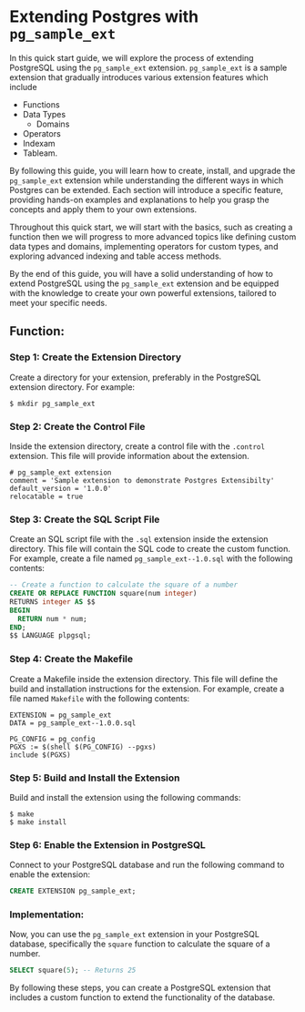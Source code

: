 # Extending Postgres with `pg_sample_ext`

In this quick start guide, we will explore the process of extending PostgreSQL using the `pg_sample_ext` extension. `pg_sample_ext` is a sample extension that gradually introduces various extension features which include
- Functions
- Data Types
  - Domains
- Operators
- Indexam
- Tableam.

By following this guide, you will learn how to create, install, and upgrade the `pg_sample_ext` extension while understanding the different ways in which Postgres can be extended. Each section will introduce a specific feature, providing hands-on examples and explanations to help you grasp the concepts and apply them to your own extensions.

Throughout this quick start, we will start with the basics, such as creating a function then we will progress to more advanced topics like defining custom data types and domains, implementing operators for custom types, and exploring advanced indexing and table access methods.

By the end of this guide, you will have a solid understanding of how to extend PostgreSQL using the `pg_sample_ext` extension and be equipped with the knowledge to create your own powerful extensions, tailored to meet your specific needs.

## Function: 

### Step 1: Create the Extension Directory
Create a directory for your extension, preferably in the PostgreSQL extension directory. For example:
```
$ mkdir pg_sample_ext
```

### Step 2: Create the Control File
Inside the extension directory, create a control file with the `.control` extension. This file will provide information about the extension.

```
# pg_sample_ext extension
comment = 'Sample extension to demonstrate Postgres Extensibilty'
default_version = '1.0.0'
relocatable = true
```

### Step 3: Create the SQL Script File
Create an SQL script file with the `.sql` extension inside the extension directory. This file will contain the SQL code to create the custom function. For example, create a file named `pg_sample_ext--1.0.sql` with the following contents:

```sql
-- Create a function to calculate the square of a number
CREATE OR REPLACE FUNCTION square(num integer)
RETURNS integer AS $$
BEGIN
  RETURN num * num;
END;
$$ LANGUAGE plpgsql;
```

### Step 4: Create the Makefile
Create a Makefile inside the extension directory. This file will define the build and installation instructions for the extension. For example, create a file named `Makefile` with the following contents:

```
EXTENSION = pg_sample_ext
DATA = pg_sample_ext--1.0.0.sql

PG_CONFIG = pg_config
PGXS := $(shell $(PG_CONFIG) --pgxs)
include $(PGXS)
```

### Step 5: Build and Install the Extension
Build and install the extension using the following commands:

```
$ make
$ make install
```

### Step 6: Enable the Extension in PostgreSQL
Connect to your PostgreSQL database and run the following command to enable the extension:
```sql
CREATE EXTENSION pg_sample_ext;
```

### Implementation:
Now, you can use the `pg_sample_ext` extension in your PostgreSQL database, specifically the `square` function to calculate the square of a number.
```sql
SELECT square(5); -- Returns 25
```

By following these steps, you can create a PostgreSQL extension that includes a custom function to extend the functionality of the database.
